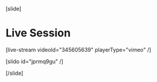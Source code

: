 [slide]
# Live Session

[live-stream videoId="345605639" playerType="vimeo" /]

[slido id="jprmq9gu" /]

[/slide]